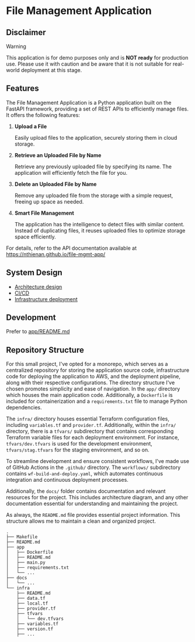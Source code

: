 # File Management Application

## Disclaimer

> [!WARNING]  
> This application is for demo purposes only and is **NOT ready** for production use. Please use it with caution and be aware that it is not suitable for real-world deployment at this stage.


## Features

The File Management Application is a Python application built on the FastAPI framework, providing a set of REST APIs to efficiently manage files. It offers the following features:

1. **Upload a File**

    Easily upload files to the application, securely storing them in cloud storage.

2. **Retrieve an Uploaded File by Name**

    Retrieve any previously uploaded file by specifying its name. The application will efficiently fetch the file for you.

3. **Delete an Uploaded File by Name**

    Remove any uploaded file from the storage with a simple request, freeing up space as needed.

4. **Smart File Management**

    The application has the intelligence to detect files with similar content. Instead of duplicating files, it reuses uploaded files to optimize storage space efficiently.

For details, refer to the API documentation available at https://nthienan.github.io/file-mgmt-app/

## System Design

- [Architecture design](docs/architecture-design.md)
- [CI/CD](docs/cicd.md)
- [Infrastructure deployment](docs/infra-deployment.md)


## Development

Prefer to [app/README.md](app/README.md)


## Repository Structure

For this small project, I've opted for a monorepo, which serves as a centralized repository for storing the application source code, infrastructure code for deploying the application to AWS, and the deployment pipeline, along with their respective configurations. The directory structure I've chosen promotes simplicity and ease of navigation. In the `app/` directory which houses the main application code. Additionally, a `Dockerfile` is included for containerization and a `requirements.txt` file to manage Python dependencies.

The `infra/` directory houses essential Terraform configuration files, including `variables.tf` and `provider.tf`. Additionally, within the `infra/` directory, there is a `tfvars/` subdirectory that contains corresponding Terraform variable files for each deployment environment. For instance, `tfvars/dev.tfvars` is used for the development environment, `tfvars/stag.tfvars` for the staging environment, and so on.

To streamline development and ensure consistent workflows, I've made use of GitHub Actions in the `.github/` directory. The `workflows/` subdirectory contains `wf-build-and-deploy.yaml`, which automates continuous integration and continuous deployment processes.

Additionally, the `docs/` folder contains documentation and relevant resources for the project. This includes architecture diagram, and any other documentation essential for understanding and maintaining the project.

As always, the `README.md` file provides essential project information. This structure allows me to maintain a clean and organized project.

```
.
├── Makefile
├── README.md
├── app
│   ├── Dockerfile
│   ├── README.md
│   ├── main.py
│   ├── requirements.txt
│   └── ...
├── docs
│   └── ...
└── infra
    ├── README.md
    ├── data.tf
    ├── local.tf
    ├── provider.tf
    ├── tfvars
    │   └── dev.tfvars
    ├── variables.tf
    ├── version.tf
    ├── ...
```
